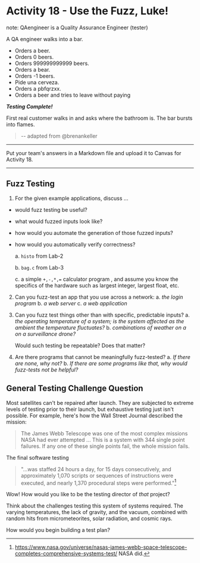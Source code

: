 # Activity 18 - Use the Fuzz, Luke!

note: QAengineer is a Quality Assurance Engineer (tester)

A QA engineer walks into a bar. 

- Orders a beer.  
- Orders 0 beers. 
- Orders 999999999999 beers. 
- Orders a bear. 
- Orders -1 beers. 
- Pide una cerveza.
- Orders a pbfqrzxx. 
- Orders a beer and tries to leave without paying

***Testing Complete!***

First real customer walks in and asks where the  bathroom is.  The bar bursts into flames.

>-- adapted from @brenankeller



---

Put your team's answers in a Markdown file and upload it to Canvas for Activity 18.

---

## Fuzz Testing

1. For the given example applications, discuss ...

  - would fuzz testing be useful?
  - what would fuzzed inputs look like?
  - how would you automate the generation of those fuzzed inputs?
  - how would you automatically verify correctness?

      a. `histo` from Lab-2

      b. `bag.c` from Lab-3
      
      c. a simple `+,-,*,=` calculator program , and assume you know the 
      specifics of the hardware such as largest integer, largest float, etc.

2. Can you fuzz-test an app that you use across a network:
		a. *the login program*
		b. *a web server*
        c. *a web application*

3. Can you fuzz test things other than with specific, predictable inputs?
		a. *the operating temperature of a system; is the system affected as the ambient the temperature fluctuates?*
		b. *combinations of weather on a on a surveillance drone?*

	 Would such testing be repeatable? Does that matter?

4. Are there programs that cannot be meaningfully fuzz-tested? 
		a. *If there are none, why not?*
		b. *If there are some programs like that, why would fuzz-tests not be helpful?*

## General Testing Challenge Question

Most satellites can't be repaired after launch. They are subjected to extreme
levels of testing prior to their launch, but exhaustive testing just isn't possible.
For example, here's how the Wall Street Journal described the mission:

> The James Webb Telescope was one of the most complex missions NASA had ever attempted ... This is a system with 344 single point failures. If any one of these single points fail, the whole mission fails.

The final software testing 

> "...was staffed 24 hours a day, for 15 days consecutively, and approximately 1,070 scripts or sequences of instructions were executed, and nearly 1,370 procedural steps were performed."[^1] 

Wow! How would you like to be the testing director of _that_ project?

Think about the challenges testing this system of systems required. The varying 
temperatures, the lack of gravity, and the vacuum, combined with random hits from 
micrometeorites, solar radiation, and cosmic rays. 

How would you begin building a test plan?

[^1]: https://www.nasa.gov/universe/nasas-james-webb-space-telescope-completes-comprehensive-systems-test/ NASA did.

